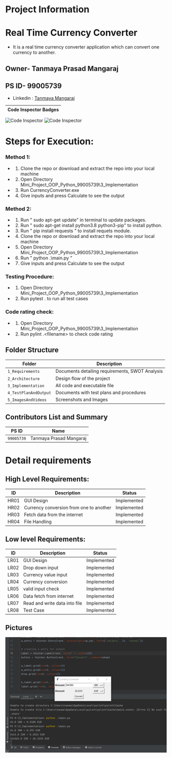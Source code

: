 # Project Information
# Real Time Currency Converter
* It is a real time currency converter application which can convert one currency to another. 

## Owner- Tanmaya Prasad Mangaraj
## PS ID- 99005739
* Linkedin : [Tanmaya Mangaraj](https://www.linkedin.com/in/tanmaya-prasad-mangaraj-8b6ba8183/)
 

Code Inspector Badges |
----------|
![Code Inspector](https://www.code-inspector.com/project/27311/score/svg)
![Code Inspector](https://www.code-inspector.com/project/27311/status/svg)



# Steps for Execution:
### Method 1:
* 1. Clone the repo or download and extract the repo into your local machine
* 2. Open Directory Mini_Project_OOP_Python_99005739\3_Implementation
* 3. Run CurrencyConverter.exe
* 4. Give inputs and press Calculate to see the output

### Method 2:
* 1. Run " sudo apt-get update" in terminal to update packages.
* 2. Run " sudo apt-get install python3.8 python3-pip" to install python.
* 3. Run " pip install requests " to install requets module.
* 4. Clone the repo or download and extract the repo into your local machine
* 5. Open Directory Mini_Project_OOP_Python_99005739\3_Implementation
* 6. Run " python .\main.py "
* 7. Give inputs and press Calculate to see the output

### Testing Procedure:
* 1. Open Directory Mini_Project_OOP_Python_99005739\3_Implementation
* 2. Run pytest . to run all test cases

### Code rating check:
* 1. Open Directory Mini_Project_OOP_Python_99005739\3_Implementation
* 2. Run pylint .\<filename> to check code rating

## Folder Structure
Folder             | Description
-------------------| --------------------------------------------------
`1_Requirements`   | Documents detailing requirements, SWOT Analysis
`2_Architecture`   | Design flow of the project
`3_Implementation` | All code and executable file
`4_TestPlanAndOutput`      | Documents with test plans and procedures
`5_ImagesAndVideos`| Screenshots and Images

## Contributors List and Summary

PS ID |  Name   
-------|------------
`99005739` | Tanmaya Prasad Mangaraj    

# Detail requirements
## High Level Requirements:

| ID | Description | Status |
| --- | --- | --- |
| HR01 | GUI Design | Implemented |
| HR02 | Currency conversion from one to another | Implemented |
| HR03 | Fetch data from the internet | Implemented |
| HR04 | File Handling | Implemented |


##  Low level Requirements:

| ID | Description | Status |
| --- | --- | --- |
| LR01 | GUI Design |Implemented |
| LR02 | Drop down input | Implemented |
| LR03 | Currency value input | Implemented |
| LR04 | Currency conversion | Implemented |
| LR05 | valid input check | Implemented |
| LR06 | Data fetch from internet | Implemented |
| LR07 | Read and write data into file | Implemented |
| LR08 | Test Case | Implemented |

## Pictures

![image](https://github.com/tanmaya191/Mini_Project_OOP_Python_99005739/blob/main/5_ImagesAndVideos/Capture1.PNG?raw=true)

